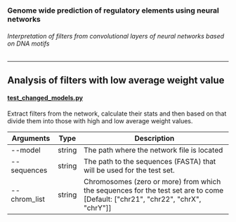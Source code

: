 ### Genome wide prediction of regulatory elements using neural networks
###### Interpretation of filters from convolutional layers of neural networks based on DNA motifs
--------------------------------------------------------------------------------
## Analysis of filters with low average weight value

<a name="test_changed_models.py"/>

<a href=“scripts/test_changed_models.py”><h4>test_changed_models.py</h4></a>

Extract filters from the network, calculate their stats and then based on that divide them into those with high and low average weight values.

| Arguments | Type | Description |
| --- | --- | --- |
| --model | string | The path where the network file is located |
| --sequences | string | The path to the sequences (FASTA) that will be used for the test set. |
| --chrom_list | string | Chromosomes (zero or more) from which the sequences for the test set are to come [Default: ["chr21", "chr22", "chrX", "chrY"]] |

